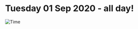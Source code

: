 # Tuesday 01 Sep 2020 - all day!
![Time](https://github.com/rich-ctm/today/workflows/Time/badge.svg)
